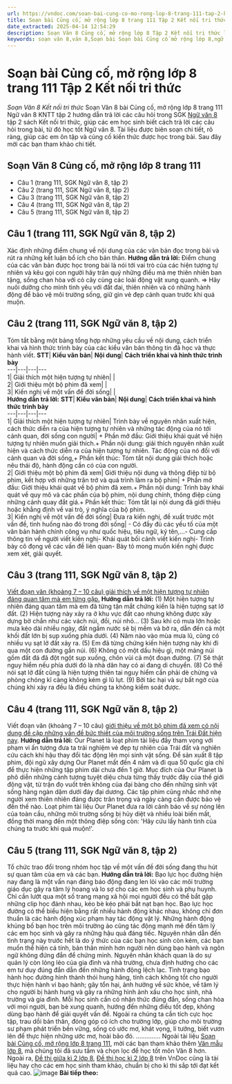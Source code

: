 ```yaml
---
url: https://vndoc.com/soan-bai-cung-co-mo-rong-lop-8-trang-111-tap-2-ket-noi-tri-thuc-317754
title: Soạn bài Củng cố, mở rộng lớp 8 trang 111 Tập 2 Kết nối tri thức - Soạn Văn 8 Kết nối tri thức - VnDoc.com
date_extracted: 2025-04-14 12:54:29
description: Soạn Văn 8 Củng cố, mở rộng lớp 8 Tập 2 Kết nối tri thức là bài soạn bài mẫu thuộc chương trình Ngữ văn lớp 8 KNTT học kì 2. Mời các bạn cùng tham khảo bài soạn để chuẩn bị cho bài học sắp tới của mình.
keywords: soạn văn 8,văn 8,Soạn bài Soạn bài Củng cố mở rộng lớp 8,ngữ văn 8,soan van 8,soạn văn lớp 8,giải văn 8,soạn văn 8 tập 2,soạn văn 8 Củng cố mở rộng lớp 8 trang 111 Kết nối tri thức,soạn văn 8 kết nối tri thức,văn 8 kntt,ngữ văn 8 kết nối tri thức,Soạn bài Củng cố mở rộng lớp 8 trang 111 Kết nối tri thức tập 2,soạn văn 8 kntt,văn 8 kết nối tri thức
---
```


# Soạn bài Củng cố, mở rộng lớp 8 trang 111 Tập 2 Kết nối tri thức
 _Soạn Văn 8 Kết nối tri thức_
Soạn Văn 8 bài Củng cố, mở rộng lớp 8 trang 111 Ngữ văn 8 KNTT tập 2 hướng dẫn trả lời các câu hỏi trong SGK [Ngữ văn 8](<https://vndoc.com/ngu-van-8-ket-noi-tri-thuc>) tập 2  sách Kết nối tri thức, giúp các em học sinh biết cách trả lời các câu hỏi trong bài, từ đó học tốt Ngữ văn 8. Tài liệu được biên soạn chi tiết, rõ ràng, giúp các em ôn tập và củng cố kiến thức được học trong bài. Sau đây mời các bạn tham khảo chi tiết.
## Soạn Văn 8 Củng cố, mở rộng lớp 8 trang 111
  * Câu 1 \(trang 111, SGK Ngữ văn 8, tập 2\)
  * Câu 2 \(trang 111, SGK Ngữ văn 8, tập 2\)
  * Câu 3 \(trang 111, SGK Ngữ văn 8, tập 2\)
  * Câu 4 \(trang 111, SGK Ngữ văn 8, tập 2\)
  * Câu 5 \(trang 111, SGK Ngữ văn 8, tập 2\)

## **Câu 1 \(trang 111, SGK Ngữ văn 8, tập 2\)**
Xác định những điểm chung về nội dung của các văn bản đọc trong bài và rút ra những kết luận bổ ích cho bản thân.
**Hướng dẫn trả lời:**
Điểm chung của các văn bản được học trong bài là nói tới vai trò của các hiện tượng tự nhiên và kêu gọi con người hãy trân quý những điều mà mẹ thiên nhiên ban tặng, sống chan hòa với cỏ cây cùng các loài động vật xung quanh.
=> Hãy nuôi dưỡng cho mình tình yêu với đất đai, thiên nhiên và có những hành động để bảo vệ môi trường sống, giữ gìn vẻ đẹp cảnh quan trước khi quá muộn.
## **Câu 2 \(trang 111, SGK Ngữ văn 8, tập 2\)**
Tóm tắt bằng một bảng tổng hợp những yêu cầu về nội dung, cách triển khai và hình thức trình bày của các kiểu văn bản thông tin đã học và thực hành viết.
**STT**| **Kiểu văn bản**| **Nội dung**| **Cách triển khai và hình thức trình bày**  
---|---|---|---  
1| Giải thích một hiện tượng tự nhiên| |   
2| Giới thiệu một bộ phim đã xem| |   
3| Kiến nghị về một vấn đề đời sống| |   
**Hướng dẫn trả lời:**
**STT**| **Kiểu văn bản**| **Nội dung**| **Cách triển khai và hình thức trình bày**  
---|---|---|---  
1| Giải thích một hiện tượng tự nhiên| Trình bày về nguyên nhân xuất hiện, cách thức diễn ra của hiện tượng tự nhiên và những tác động của nó tới cảnh quan, đời sống con người| \+ Phần mở đầu: Giới thiệu khái quát về hiện tượng tự nhiên muốn giải thích.\+ Phần nội dung: giải thích nguyên nhân xuất hiện và cách thức diễn ra của hiện tượng tự nhiên. Tác động của nó đối với cảnh quan và đời sống,\+ Phần kết thúc: Tóm tắt nội dung giải thích hoặc nêu thái độ, hành động cần có của con người.  
2| Giới thiệu một bộ phim đã xem| Giới thiệu nội dung và thông điệp từ bộ phim, kết hợp với những trăn trở và quá trình làm ra bộ phim| \+ Phần mở đầu: Giới thiệu khái quát về bộ phim đã xem.\+ Phần nội dung: Trình bày khái quát về quy mô và các phần của bộ phim, nội dung chính, thông điệp cùng những cảnh quay đắt giá.\+ Phần kết thúc: Tóm tắt lại nội dung đã giới thiệu hoặc khẳng định về vai trò, ý nghĩa của bộ phim.  
3| Kiến nghị về một vấn đề đời sống| Đưa ra kiến nghị, đề xuất trước một vấn đề, tình huống nào đó trong đời sống| \- Có đầy đủ các yếu tố của một văn bản hành chính công vụ như quốc hiệu, tiêu ngữ, ký tên,...\- Cung cấp thông tin về người viết kiến nghị\- Khái quát bối cảnh viết kiến nghị\- Trình bày cô đọng về các vấn đề liên quan\- Bày tỏ mong muốn kiến nghị được xem xét, giải quyết.  
## **Câu 3 \(trang 111, SGK Ngữ văn 8, tập 2\)**
[Viết đoạn văn \(khoảng 7 – 10 câu\) giải thích về một hiện tượng tự nhiên đáng quan tâm mà em từng gặp.](<https://vndoc.com/giai-thich-ve-mot-hien-tuong-tu-nhien-dang-quan-tam-ma-em-tung-gap-lop-8-296996>)
**Hướng dẫn trả lời:**
\(1\) Một hiện tượng tự nhiên đáng quan tâm mà em đã từng tận mắt chứng kiến là hiện tượng sạt lở đất. \(2\) Hiện tượng này xảy ra ở khu vực đất cao nhưng không được xây dựng bờ chắn như các vách núi, đồi, núi nhỏ… \(3\) Sau khi có mưa lớn hoặc mưa kéo dài nhiều ngày, đất ngấm nước sẽ bị mềm và bở ra, dẫn đến cả một khối đất lớn bị sụp xuống phía dưới. \(4\) Năm nào vào mùa mưa lũ, cũng có nhiều vụ sạt lở đất xảy ra. \(5\) Em đã từng chứng kiến hiện tượng này khi đi qua một con đường gần núi. \(6\) Không có một dấu hiệu gì, một mảng núi gồm đất đá đã đột ngột sụp xuống, chôn vùi cả một đoạn đường. \(7\) Sẽ thật nguy hiểm nếu phía dưới đó là nhà dân hay có ai đang di chuyển. \(8\) Có thể nói sạt lở đất cũng là hiện tượng thiên tai nguy hiểm cần phải dè chừng và phòng chóng kĩ càng không kém gì lũ lụt. \(9\) Bởi tác hại và sự bất ngờ của chúng khi xảy ra đều là điều chúng ta không kiểm soát được.
## **Câu 4 \(trang 111, SGK Ngữ văn 8, tập 2\)**
Viết đoạn văn \(khoảng 7 – 10 câu\) [giới thiệu về một bộ phim đã xem có nội dung đề cập những vấn đề bức thiết của môi trường sống trên Trái Đất hiện nay](<https://vndoc.com/gioi-thieu-ve-mot-bo-phim-de-cap-nhung-van-de-buc-thiet-cua-moi-truong-song-tren-trai-dat-hien-nay-297069>).
**Hướng dẫn trả lời:**
Our Planet là loạt phim tài liệu đầy tham vọng với phạm vi ấn tượng đưa ta trải nghiệm vẻ đẹp tự nhiên của Trái đất và nghiên cứu cách khí hậu thay đổi tác động lên mọi sinh vật sống. Để sản xuất 8 tập phim, đội ngũ xây dựng Our Planet mất đến 4 năm và đi qua 50 quốc gia chỉ để thực hiện những tập phim dài chưa đến 1 giờ. Mục đích của Our Planet là phô diễn những cảnh tượng tuyệt diệu chưa từng thấy trước đây của thế giới động vật, từ trận đọ vuốt trên không của đại bàng cho đến những sinh vật sống hàng ngàn dặm dưới đáy đại dương. Các tập phim cũng nhắc nhở nhẹ người xem thiên nhiên đáng được trân trọng và ngày càng cần được bảo vệ đến thế nào. Loạt phim tài liệu Our Planet đưa ra lời cảnh báo về sự nóng lên của toàn cầu, những môi trường sống bị hủy diệt và nhiều loài biến mất, đồng thời mang đến một thông điệp sống còn: 'Hãy cứu lấy hành tinh của chúng ta trước khi quá muộn\!'.
## **Câu 5 \(trang 111, SGK Ngữ văn 8, tập 2\)**
Tổ chức trao đổi trong nhóm học tập về một vấn đề đời sống đang thu hút sự quan tâm của em và các bạn.
**Hướng dẫn trả lời:**
Bạo lực học đường hiện nay đang là một vấn nạn đáng báo động đang len lỏi vào các môi trường giáo dục gây ra tâm lý hoang và lo sợ cho các em học sinh và phụ huynh. Chỉ cần lướt qua một số trang mạng xã hội mọi người đều có thể bắt gặp những clip học đánh nhau, kéo bè kéo phái bắt nạt bạn học.
Bạo lực học đường có thể biểu hiện bằng rất nhiều hành động khác nhau, không chỉ đơn thuần là các hành động xúc phạm hay tác động vật lý. Những hành động khủng bố bạn học trên môi trường ảo cũng tác động mạnh mẽ đến tâm lý các em học sinh và gây ra những hậu quả đáng tiếc.
Nguyên nhân dẫn đến tình trạng này trước hết là do ý thức của các bạn học sinh còn kém, các bạn muốn thể hiện cá tính, bản thân mình hơn người nên dùng bạo hành và ngôn ngữ không đứng đắn để chứng minh. Nguyên nhân khách quan là do sự quản lý còn lỏng lẻo của gia đình và nhà trường, chưa định hướng cho các em tư duy đúng đắn dẫn đến những hành động lệch lạc. Tình trạng bạo hành học đường hình thành thói hung hăng, tính cách không tốt cho người thực hiện hành vi bạo hành; gây tổn hại, ảnh hưởng về sức khỏe, về tâm lý cho người bị hành hung và gây ra những hình ảnh xấu cho học sinh, nhà trường và gia đình. Mỗi học sinh cần có nhận thức đúng đắn, sống chan hòa với mọi người, bạn bè xung quanh, hướng đến những điều tốt đẹp, không dùng bạo hành để giải quyết vấn đề. Ngoài ra chúng ta cần tích cực học tập, trau dồi bản thân, đóng góp có ích cho trường lớp, giúp cho môi trường sư phạm phát triển bền vững, sống có ước mơ, khát vọng, lí tưởng, biết vươn lên để thực hiện những ước mơ, hoài bão đó.
..............
Ngoài tài liệu [Soạn bài Củng cố, mở rộng lớp 8 trang 111](<https://vndoc.com/soan-bai-thao-luan-ve-mot-van-de-trong-doi-song-phu-hop-voi-lua-tuoi-to-chuc-hop-li-ne-nep-sinh-hoat-cua-ban-than-317685>), mời các bạn tham khảo thêm [Văn mẫu lớp 8](<https://vndoc.com/van-mau-lop8>), mà chúng tôi đã sưu tầm và chọn lọc để học tốt môn Văn 8 hơn. Ngoài ra, [Đề thi giữa kì 2 lớp 8,](<https://vndoc.com/de-thi-giua-ki-2-lop8>) [Đề thi học kì 2 lớp 8](<https://vndoc.com/de-thi-hoc-ki-2-lop8>) trên VnDoc cũng là tài liệu hay cho các em học sinh tham khảo, chuẩn bị cho kì thi sắp tới đạt kết quả cao.
![image](https://i.vdoc.vn/data/image/2022/08/26/ban-tay.svg) **Bài tiếp theo:**
